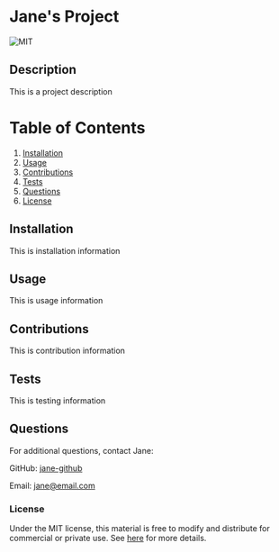 
# Jane's Project

![MIT](https://img.shields.io/badge/license-MIT-yellow?style=for-the-badge)

## Description
This is a project description

# Table of Contents
1. [Installation](#installation)
2. [Usage](#usage)
3. [Contributions](#contributions)
4. [Tests](#tests)
5. [Questions](#questions)
6. [License](#license)

## Installation
This is installation information

## Usage
This is usage information

## Contributions
This is contribution information

## Tests
This is testing information

## Questions
For additional questions, contact Jane:

GitHub: [jane-github](https://github.com/jane-github)

Email: jane@email.com

### License
Under the MIT license, this material is free to modify and distribute for commercial or private use. See [here](https://opensource.org/licenses/MIT) for more details.
